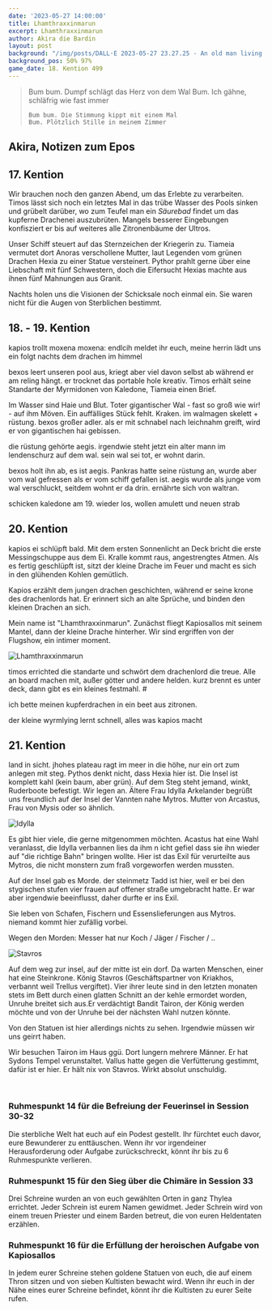 ```yaml
---
date: '2023-05-27 14:00:00'
title: Lhamthraxxinmarun
excerpt: Lhamthraxxinmarun
author: Akira die Bardin
layout: post
background: "/img/posts/DALL·E 2023-05-27 23.27.25 - An old man living inside a gian whale, digital art.png"
background_pos: 50% 97%
game_date: 18. Kention 499
---
```


<div class="rhyme">
  <blockquote>
    Bum bum. Dumpf schlägt das Herz von dem Wal
    Bum. Ich gähne, schläfrig wie fast immer

    Bum bum. Die Stimmung kippt mit einem Mal
    Bum. Plötzlich Stille in meinem Zimmer
  </blockquote>
</div>

## Akira, Notizen zum Epos

## 17. Kention

Wir brauchen noch den ganzen Abend, um das Erlebte zu verarbeiten. Timos lässt sich noch ein letztes Mal in das trübe Wasser des Pools sinken und grübelt darüber, wo zum Teufel man ein _Säurebad_ findet um das kupferne Drachenei auszubrüten. Mangels besserer Eingebungen konfisziert er bis auf weiteres alle Zitronenbäume der Ultros.

<dall-emage style='--image-url: url("/img/posts/DALL·E 2023-05-27 23.24.12 - A copper colored dragon egg within a fresh lemon, digital art-pixian.png");'></dall-emage>

Unser Schiff steuert auf das Sternzeichen der Kriegerin zu. Tiameia vermutet dort Anoras verschollene Mutter, laut Legenden vom grünen Drachen Hexia zu einer Statue versteinert. Pythor prahlt gerne über eine Liebschaft mit fünf Schwestern, doch die Eifersucht Hexias machte aus ihnen fünf Mahnungen aus Granit.

Nachts holen uns die Visionen der Schicksale noch einmal ein. Sie waren nicht für die Augen von Sterblichen bestimmt.

## 18. - 19. Kention

kapios trollt moxena
moxena: endlcih meldet ihr euch, meine herrin lädt uns ein
  folgt nachts dem drachen im himmel


bexos leert unseren pool aus, kriegt aber viel davon selbst ab während er am reling hängt. er trocknet das portable hole kreativ.
Timos erhält seine Standarte der Myrmidonen von Kaledone, Tiameia einen Brief.

<dall-emage style='--image-url: url("/img/posts/DALL·E 2023-05-27 23.22.53 - An old man living inside a gian whale, digital art.png");'></dall-emage>

Im Wasser sind Haie und Blut. Toter gigantischer Wal - fast so groß wie wir! - auf ihm Möven. Ein auffälliges Stück fehlt. Kraken. im walmagen skelett + rüstung. bexos großer adler. als er mit schnabel nach leichnahm greift, wird er von gigantischen hai gebissen.


die rüstung gehörte aegis. irgendwie steht jetzt ein alter mann im lendenschurz auf dem wal. sein wal sei tot, er wohnt darin.

bexos holt ihn ab, es ist aegis. Pankras hatte seine rüstung an, wurde aber vom wal gefressen als er vom schiff gefallen ist.
aegis wurde als junge vom wal verschluckt, seitdem wohnt er da drin. ernährte sich von waltran. 

schicken kaledone am 19. wieder los, wollen amulett und neuen strab

## 20. Kention
kapios ei schlüpft bald. Mit dem ersten Sonnenlicht an Deck bricht die erste Messingschuppe aus dem Ei. Kralle kommt raus, angestrengtes Atmen. Als es fertig geschlüpft ist, sitzt der kleine Drache im Feuer und macht es sich in den glühenden Kohlen gemütlich.

<dall-emage style='--image-url: url("/img/posts/DALL·E 2023-05-27 23.19.57 - A little copper dragon freshly hatched from a copper dragon egg sitting in the remains of the egg which are burning with coals, digital art.png");'></dall-emage>

Kapios erzählt dem jungen drachen geschichten, während er seine krone des drachenlords hat. Er erinnert sich an alte Sprüche, und binden den kleinen Drachen an sich.

Mein name ist "Lhamthraxxinmarun". Zunächst fliegt Kapiosallos mit seinem Mantel, dann der kleine Drache hinterher. Wir sind ergriffen von der Flugshow, ein intimer moment.

![Lhamthraxxinmarun](/img/posts/kapiosallos-drache-freigestellt.png)

timos errichted die standarte und schwört dem drachenlord die treue. Alle an board machen mit, außer götter und andere helden.
kurz brennt es unter deck, dann gibt es ein kleines festmahl. #

ich bette meinen kupferdrachen in ein beet aus zitronen.

der kleine wyrmlying lernt schnell, alles was kapios macht


## 21. Kention

land in sicht. jhohes plateau ragt im meer in die höhe, nur ein ort zum anlegen mit steg. Pythos denkt nicht, dass Hexia hier ist. Die Insel ist komplett kahl (kein baum, aber grün). Auf dem Steg steht jemand, winkt, Ruderboote befestigt. Wir legen an. Ältere Frau Idylla Arkelander begrüßt uns freundlich auf der Insel der Vannten nahe Mytros. Mutter von Arcastus, Frau von Mysis oder so ähnlich.

![Idylla](/img/posts/Idylla.png)

Es gibt hier viele, die gerne mitgenommen möchten. Acastus hat eine Wahl veranlasst, die Idylla verbannen lies da ihm n icht gefiel dass sie ihn wieder auf "die richtige Bahn" bringen wollte. Hier ist das Exil für verurteilte aus Mytros, die nicht monstern zum fraß vorgeworfen werden mussten.

Auf der Insel gab es Morde. der steinmetz Tadd ist hier, weil er bei den stygischen stufen vier frauen auf offener straße umgebracht hatte.  Er war aber irgendwie beeinflusst, daher durfte er ins Exil.

Sie leben von Schafen, Fischern und Essenslieferungen aus Mytros. niemand kommt hier zufällig vorbei. 

Wegen den Morden: Messer hat nur Koch / Jäger / Fischer / ..
<!-- <img src="/img/posts/Idylla.png" style="width: 32%; display: inline; min-width: unset !important;">
<img src="/img/posts/Stavros.png" style="width: 47.5%; display: inline; min-width: unset !important;"> -->

![Stavros](/img/posts/Stavros.png)

Auf dem weg zur insel, auf der mitte ist ein dorf. Da warten Menschen, einer hat eine Steinkrone. König Stavros (Geschäftspartner von Kriakhos, verbannt weil Trellus vergiftet). Vier ihrer leute sind in den letzten monaten stets im Bett durch einen glatten Schnitt an der kehle ermordet worden, Unruhe breitet sich aus.Er verdächtigt Bandit Tairon, der König werden möchte und von der Unruhe bei der nächsten Wahl nutzen könnte.

Von den Statuen ist hier allerdings nichts zu sehen. Irgendwie müssen wir uns geirrt haben.

Wir besuchen Tairon im Haus ggü. Dort lungern mehrere Männer. Er hat Sydons Tempel verunstaltet. Vallus hatte gegen die Verfütterung gestimmt, dafür ist er hier. Er hält nix von Stavros. Wirkt absolut unschuldig.

<br>

<!-- https://www.dropbox.com/home/OotD%20-%20Player%20Documents?preview=Players_Guide_to_Odyssey_v1.pdf Seite 21/22 + https://www.deepl.com + GPT "Bring alle meine eingaben von der zweiten Person singular in die zweite Person plural" + Feinschliff -->
<div class="infobox">
  <h3>Ruhmespunkt 14 für die Befreiung der Feuerinsel in Session 30-32</h3>
  <p class="reward">Die sterbliche Welt hat euch auf ein Podest gestellt. Ihr fürchtet euch davor, eure Bewunderer zu enttäuschen. Wenn ihr vor irgendeiner Herausforderung oder Aufgabe zurückschreckt, könnt ihr bis zu 6 Ruhmespunkte verlieren.</p>
</div>

<div class="infobox">
  <h3>Ruhmespunkt 15 für den Sieg über die Chimäre in Session 33</h3>
  <p class="reward">Drei Schreine wurden an von euch gewählten Orten in ganz Thylea errichtet. Jeder Schrein ist eurem Namen gewidmet. Jeder Schrein wird von einem treuen Priester und einem Barden betreut, die von euren Heldentaten erzählen.</p>
</div>

<div class="infobox">
  <h3>Ruhmespunkt 16 für die Erfüllung der heroischen Aufgabe von Kapiosallos</h3>
  <p class="reward">In jedem eurer Schreine stehen goldene Statuen von euch, die auf einem Thron sitzen und von sieben Kultisten bewacht wird. Wenn ihr euch in der Nähe eines eurer Schreine befindet, könnt ihr die Kultisten zu eurer Seite rufen.</p>
</div>
